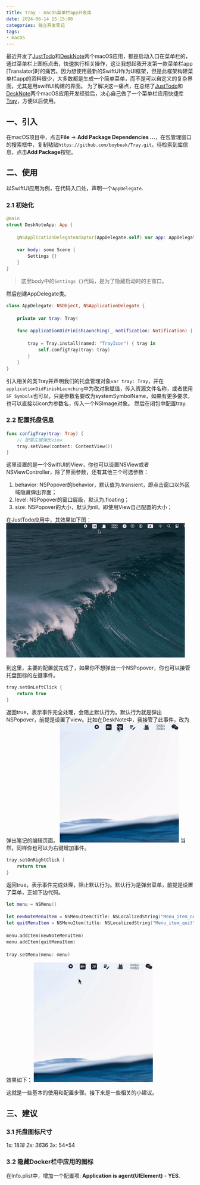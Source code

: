 ```yaml
---
title: Tray - macOS菜单栏app开发库
date: 2024-06-14 15:15:00
categories: 独立开发笔记
tags:
- macOS
---
```


最近开发了[JustTodo](https://github.com/boybeak/JustTodo)和[DeskNote](https://github.com/boybeak/DeskNote)两个macOS应用，都是启动入口在菜单栏的，通过菜单栏上图标点击，快速执行相关操作，这让我想起我开发第一款菜单栏app [Translator]时的痛苦。因为想使用最新的SwiftUI作为UI框架，但是此框架构建菜单栏app的资料很少，大多数都是生成一个简单菜单，而不是可以自定义的复杂界面，尤其是用swiftUI构建的界面。
为了解决这一痛点，在总结了[JustTodo](https://github.com/boybeak/JustTodo)和[DeskNote](https://github.com/boybeak/DeskNote)两个macOS应用开发经验后，决心自己做了一个菜单栏应用快捷库[Tray](https://github.com/boybeak/Tray)，方便以后使用。

## 一、引入
在macOS项目中，点击**File** -> **Add Package Dependencies ...**，在包管理窗口的搜索框中，复制粘贴`https://github.com/boybeak/Tray.git`，待检索到库信息，点击**Add Package**按钮。

## 二、使用
以SwiftUI应用为例，在代码入口处，声明一个`AppDelegate`.

### 2.1 初始化
```swift
@main
struct DeskNoteApp: App {

    @NSApplicationDelegateAdaptor(AppDelegate.self) var app: AppDelegate

    var body: some Scene {
        Settings {}
    }
}
```
> 这里body中的`Settings {}`代码，是为了隐藏启动时的主窗口。

然后创建AppDelegate类。
```swift
class AppDelegate: NSObject, NSApplicationDelegate {

    private var tray: Tray!
    
    func applicationDidFinishLaunching(_ notification: Notification) {

        tray = Tray.install(named: "TrayIcon") { tray in 
            self.configTray(tray: tray)
        }
    }
}
```
引入相关的类Tray并声明我们的托盘管理对象`var tray: Tray`，并在`applicationDidFinishLaunching`中为改对象赋值，传入资源文件名称，或者使用`SF Symbols`也可以，只是参数名要改为systemSymbolName，如果有更多要求，也可以直接以icon为参数名，传入一个NSImage对象。
然后在闭包中配置tray.

### 2.2 配置托盘信息

```swift
func configTray(tray: Tray) {
    // 配置左键弹出view
    tray.setView(content: ContentView())
}
```
这里设置的是一个SwiftUI的View，你也可以设置NSView或者NSViewController，除了界面参数，还有其他三个可选参数：
1. behavior: NSPopover的behavior，默认值为.transient，即点击窗口以外区域隐藏弹出界面；
2. level: NSPopover的窗口层级，默认为.floating；
3. size: NSPopover的大小，默认为nil，即使用View自己配置的大小；

在JustTodo应用中，其效果如下图：
![](../images/just-todo.gif)

到这里，主要的配置就完成了，如果你不想弹出一个NSPopover，你也可以接管托盘图标的左键事件。
```swift
tray.setOnLeftClick {
    return true
}
```
返回true，表示事件完全处理，会阻止默认行为。默认行为就是弹出NSPopover，前提是设置了view。比如在DeskNote中，我接管了此事件，改为弹出笔记的编辑页面。
![](../images/dest-note.gif)
当然，同样你也可以为右键增加事件。
```swift
tray.setOnRightClick {
    return true
}
```
返回true，表示事件完成处理，阻止默认行为。默认行为是弹出菜单，前提是设置了菜单，正如下边代码。
```swift
let menu = NSMenu()
        
let newNoteMenuItem = NSMenuItem(title: NSLocalizedString("Menu_item_new_note", comment: ""), action: #selector(onNewNoteAction), keyEquivalent: "")
let quitMenuItem = NSMenuItem(title: NSLocalizedString("Menu_item_quit", comment: ""), action: #selector(onQuitAction), keyEquivalent: "")

menu.addItem(newNoteMenuItem)
menu.addItem(quitMenuItem)

tray.setMenu(menu: menu)
```
效果如下：
![](../images/dest-note-right.gif)

这就是一些基本的使用和配置步骤。接下来是一些相关的小建议。

## 三、建议
### 3.1 托盘图标尺寸
1x: 18*18
2x: 36*36
3x: 54*54

### 3.2 隐藏Docker栏中应用的图标
在Info.plist中，增加一个配置项: **Application is agent(UIElement)** - **YES**.